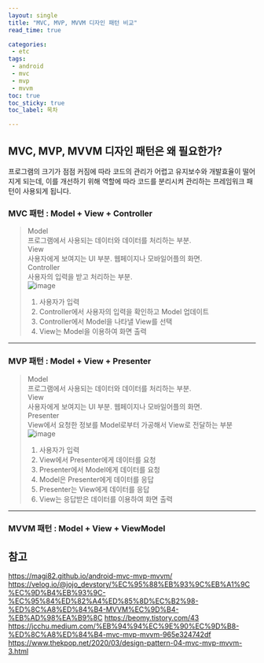 ```yaml
---
layout: single
title: "MVC, MVP, MVVM 디자인 패턴 비교"
read_time: true

categories: 
 - etc
tags: 
 - android	
 - mvc
 - mvp
 - mvvm
toc: true
toc_sticky: true
toc_label: 목차

---
```

## MVC, MVP, MVVM 디자인 패턴은 왜 필요한가?
프로그램의 크기가 점점 커짐에 따라 코드의 관리가 어렵고 유지보수와 개발효율이 떨어지게 되는데, 
이를 개선하기 위해 역할에 따라 코드를 분리시켜 관리하는 프레임워크 패턴이 사용되게 됩니다.

### MVC 패턴 :  Model + View + Controller
> Model    
> 프로그램에서 사용되는 데이터와 데이터를 처리하는 부분.    
> View   
> 사용자에게 보여지는 UI 부분. 웹페이지나 모바일어플의 화면.   
> Controller   
> 사용자의 입력을 받고 처리하는 부분.      
![image](https://user-images.githubusercontent.com/66898243/112164023-e8623080-8c30-11eb-9ec3-28e69e8cdebd.png)
> 1. 사용자가 입력    
> 2. Controller에서 사용자의 입력을 확인하고 Model 업데이트   
> 3. Controller에서 Model을 나타낼 View를 선택   
> 4. View는 Model을 이용하여 화면 출력

-----
### MVP 패턴 :  Model + View + Presenter
> Model    
> 프로그램에서 사용되는 데이터와 데이터를 처리하는 부분.    
> View   
> 사용자에게 보여지는 UI 부분. 웹페이지나 모바일어플의 화면.   
> Presenter    
> View에서 요청한 정보를 Model로부터 가공해서 View로 전달하는 부분   
![image](https://user-images.githubusercontent.com/66898243/112163971-db454180-8c30-11eb-82d1-1f5cbabdd165.png)
> 1. 사용자가 입력
> 2. View에서 Presenter에게 데이터를 요청
> 3. Presenter에서 Model에게 데이터를 요청
> 4. Model은 Presenter에게 데이터를 응답
> 5. Presenter는 View에게 데이터를 응답
> 6. View는 응답받은 데이터를 이용하여 화면 출력

-----
### MVVM 패턴 :  Model + View + ViewModel




## 참고
https://magi82.github.io/android-mvc-mvp-mvvm/
https://velog.io/@jojo_devstory/%EC%95%88%EB%93%9C%EB%A1%9C%EC%9D%B4%EB%93%9C-%EC%95%84%ED%82%A4%ED%85%8D%EC%B2%98-%ED%8C%A8%ED%84%B4-MVVM%EC%9D%B4-%EB%AD%98%EA%B9%8C
https://beomy.tistory.com/43
https://jcchu.medium.com/%EB%94%94%EC%9E%90%EC%9D%B8-%ED%8C%A8%ED%84%B4-mvc-mvp-mvvm-965e324742df
https://www.thekpop.net/2020/03/design-pattern-04-mvc-mvp-mvvm-3.html
